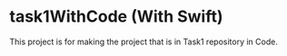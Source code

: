 # task1WithCode (With Swift)

This project is for making the project that is in Task1 repository in Code.
